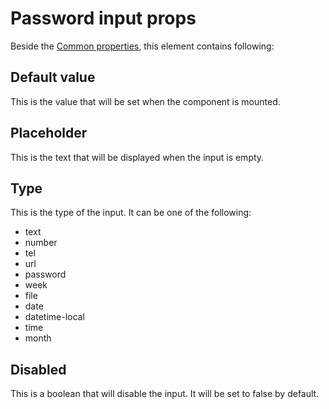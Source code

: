 # Password input props

Beside the [Common properties](../common-properties.md), this element contains following:

## Default value
This is the value that will be set when the component is mounted.

## Placeholder
This is the text that will be displayed when the input is empty.

## Type
This is the type of the input. It can be one of the following:
- text
- number
- tel
- url
- password
- week
- file
- date
- datetime-local
- time
- month

## Disabled
This is a boolean that will disable the input. It will be set to false by default.